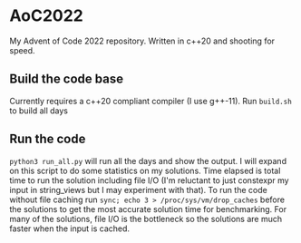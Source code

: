 # AoC2022
My Advent of Code 2022 repository. Written in c++20 and shooting for speed.

## Build the code base
Currently requires a c++20 compliant compiler (I use g++-11). Run `build.sh` to build all days

## Run the code
`python3 run_all.py` will run all the days and show the output. I will expand on this script to do some statistics on my solutions. Time elapsed is total time to run the solution including file I/O (I'm reluctant to just constexpr my input in string_views but I may experiment with that). To run the code without file caching run `sync; echo 3 > /proc/sys/vm/drop_caches` before the solutions to get the most accurate solution time for benchmarking. For many of the solutions, file I/O is the bottleneck so the solutions are much faster when the input is cached. 